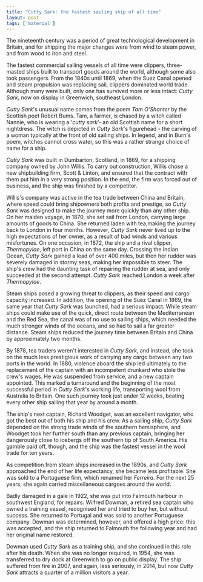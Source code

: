 ```yaml
---
title: "Cutty Sark: the fastest sailing ship of all time"
layout: post
tags: ['material']
---
```


The nineteenth century was a period of great technological development in Britain, and for shipping the major changes were from wind to steam power, and from wood to iron and steel.

The fastest commercial sailing vessels of all time were clippers, three-masted ships built to transport goods around the world, although some also took passengers. From the 1840s until 1869, when the Suez Canal opened and steam propulsion was replacing sail, clippers dominated world trade. Although many were built, only one has survived more or less intact: *Cutty Sark*, now on display in Greenwich, southeast London.

*Cutty Sark*'s unusual name comes from the poem *Tam O'Shanter* by the Scottish poet Robert Bums. Tam, a farmer, is chased by a witch called Nannie, who is wearing a '*cutty sark*’- an old Scottish name for a short nightdress. The witch is depicted in *Cutty Sark*'s figurehead - the carving of a woman typically at the front of old sailing ships. In legend, and in Burn's poem, witches cannot cross water, so this was a rather strange choice of name for a ship.

*Cutty Sark* was built in Dumbarton, Scotland, in 1869, for a shipping company owned by John Willis. To carry out construction, Willis chose a new shipbuilding firm, Scott & Linton, and ensured that the contract with them put him in a very strong position. In the end, the firm was forced out of business, and the ship was finished by a competitor.

Willis's company was active in the tea trade between China and Britain, where speed could bring shipowners both profits and prestige, so *Cutty Sark* was designed to make the journey more quickly than any other ship. On her maiden voyage, in 1870, she set sail from London, carrying large amounts of goods to China. She returned laden with tea,making the journey back to London in four months. However, *Cutty Sark* never lived up to the high expectations of her owner, as a result of bad winds and various misfortunes. On one occasion, in 1872, the ship and a rival clipper, *Thermopylae*, left port in China on the same day. Crossing the Indian Ocean, *Cutty Sar*k gained a lead of over 400 miles, but then her rudder was severely damaged in stormy seas, making her impossible to steer. The ship's crew had the daunting task of repairing the rudder at sea, and only succeeded at the second attempt. *Cutty Sark* reached London a week after *Thermopylae*.

Steam ships posed a growing threat to clippers, as their speed and cargo capacity increased. In addition, the opening of the Suez Canal in 1869, the same year that *Cutty Sark* was launched, had a serious impact. While steam ships could make use of the quick, direct route between the Mediterranean and the Red Sea, the canal was of no use to sailing ships, which needed the much stronger winds of the oceans, and so had to sail a far greater distance. Steam ships reduced the journey time between Britain and China by approximately two months.

By 1878, tea traders weren't interested in *Cutty Sark*, and instead, she took on the much less prestigious work of carrying any cargo between any two ports in the world. In 1880, violence aboard the ship led ultimately to the replacement of the captain with an incompetent drunkard who stole the crew's wages. He was suspended from service, and a new captain appointed. This marked a turnaround and the beginning of the most successful period in *Cutty Sark*'s working life, transporting wool from Australia to Britain. One such journey took just under 12 weeks, beating every other ship sailing that year by around a month.

The ship's next captain, Richard Woodget, was an excellent navigator, who got the best out of both his ship and his crew. As a sailing ship, *Cutty Sark* depended on the strong trade winds of the southern hemisphere, and Woodget took her further south than any previous captain, bringing her dangerously close to icebergs off the southern tip of South America. His gamble paid off, though, and the ship was the fastest vessel in the wool trade for ten years.

As competition from steam ships increased in the 1890s, and *Cutty Sark* approached the end of her life expectancy, she became less profitable. She was sold to a Portuguese firm, which renamed her *Ferreira*. For the next 25 years, she again carried miscellaneous cargoes around the world.

Badly damaged in a gale in 1922, she was put into Falmouth harbour in southwest England, for repairs. Wilfred Dowman, a retired sea captain who owned a training vessel, recognised her and tried to buy her, but without success. She returned to Portugal and was sold to another Portuguese company. Dowman was determined, however, and offered a high price: this was accepted, and the ship returned to Falmouth the following year and had her original name restored.

Dowman used *Cutty Sark* as a training ship, and she continued in this role after his death. When she was no longer required, in 1954, she was transferred to dry dock at Greenwich to go on public display. The ship suffered from fire in 2007, and again, less seriously, in 2014, but now *Cutty Sark* attracts a quarter of a million visitors a year.
